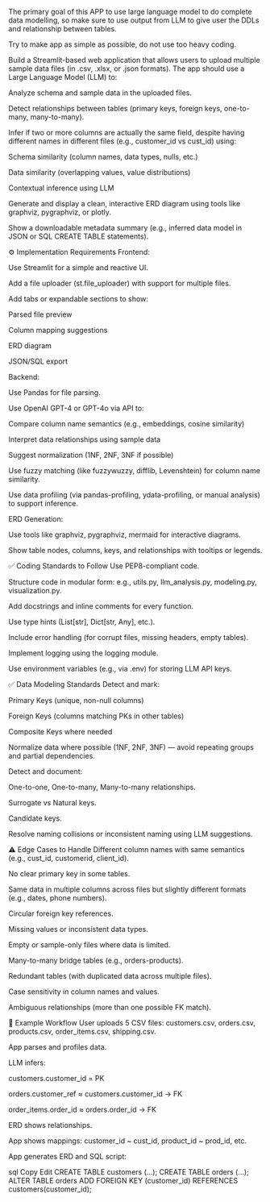 
The primary goal of this APP to use large language model to do complete data modelling, so make sure to use output from LLM to give user the DDLs and relationship between tables. 

Try to make app as simple as possible, do not use too heavy coding.

Build a Streamlit-based web application that allows users to upload multiple sample data files (in .csv, .xlsx, or .json formats). The app should use a Large Language Model (LLM) to:

Analyze schema and sample data in the uploaded files.

Detect relationships between tables (primary keys, foreign keys, one-to-many, many-to-many).

Infer if two or more columns are actually the same field, despite having different names in different files (e.g., customer_id vs cust_id) using:

Schema similarity (column names, data types, nulls, etc.)

Data similarity (overlapping values, value distributions)

Contextual inference using LLM

Generate and display a clean, interactive ERD diagram using tools like graphviz, pygraphviz, or plotly.

Show a downloadable metadata summary (e.g., inferred data model in JSON or SQL CREATE TABLE statements).

⚙️ Implementation Requirements
Frontend:

Use Streamlit for a simple and reactive UI.

Add a file uploader (st.file_uploader) with support for multiple files.

Add tabs or expandable sections to show:

Parsed file preview

Column mapping suggestions

ERD diagram

JSON/SQL export

Backend:

Use Pandas for file parsing.

Use OpenAI GPT-4 or GPT-4o via API to:

Compare column name semantics (e.g., embeddings, cosine similarity)

Interpret data relationships using sample data

Suggest normalization (1NF, 2NF, 3NF if possible)

Use fuzzy matching (like fuzzywuzzy, difflib, Levenshtein) for column name similarity.

Use data profiling (via pandas-profiling, ydata-profiling, or manual analysis) to support inference.

ERD Generation:

Use tools like graphviz, pygraphviz, mermaid for interactive diagrams.

Show table nodes, columns, keys, and relationships with tooltips or legends.

✅ Coding Standards to Follow
Use PEP8-compliant code.

Structure code in modular form: e.g., utils.py, llm_analysis.py, modeling.py, visualization.py.

Add docstrings and inline comments for every function.

Use type hints (List[str], Dict[str, Any], etc.).

Include error handling (for corrupt files, missing headers, empty tables).

Implement logging using the logging module.

Use environment variables (e.g., via .env) for storing LLM API keys.

✅ Data Modeling Standards
Detect and mark:

Primary Keys (unique, non-null columns)

Foreign Keys (columns matching PKs in other tables)

Composite Keys where needed

Normalize data where possible (1NF, 2NF, 3NF) — avoid repeating groups and partial dependencies.

Detect and document:

One-to-one, One-to-many, Many-to-many relationships.

Surrogate vs Natural keys.

Candidate keys.

Resolve naming collisions or inconsistent naming using LLM suggestions.

⚠️ Edge Cases to Handle
Different column names with same semantics (e.g., cust_id, customerid, client_id).

No clear primary key in some tables.

Same data in multiple columns across files but slightly different formats (e.g., dates, phone numbers).

Circular foreign key references.

Missing values or inconsistent data types.

Empty or sample-only files where data is limited.

Many-to-many bridge tables (e.g., orders-products).

Redundant tables (with duplicated data across multiple files).

Case sensitivity in column names and values.

Ambiguous relationships (more than one possible FK match).

🧠 Example Workflow
User uploads 5 CSV files: customers.csv, orders.csv, products.csv, order_items.csv, shipping.csv.

App parses and profiles data.

LLM infers:

customers.customer_id = PK

orders.customer_ref ≈ customers.customer_id → FK

order_items.order_id ≈ orders.order_id → FK

ERD shows relationships.

App shows mappings: customer_id ~ cust_id, product_id ~ prod_id, etc.

App generates ERD and SQL script:

sql
Copy
Edit
CREATE TABLE customers (...);
CREATE TABLE orders (...);
ALTER TABLE orders ADD FOREIGN KEY (customer_id) REFERENCES customers(customer_id);
